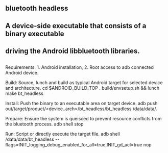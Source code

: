##
## bluetooth headless
##
## A device-side executable that consists of a binary executable
## driving the Android libbluetooth libraries.
##

Requirements:
    1. Android installation,
    2. Root access to adb connected Android device.

Build: Source, lunch and build as typical Android target for selected device and architecture.
    cd $ANDROID_BUILD_TOP
    . build/envsetup.sh && lunch <target>
    make bt_headless

Install: Push the binary to an executable area on target device.
    adb push out/target/product/<device..arch>/bt_headless/bt_headless /data/data/.

Prepare: Ensure the system is queisced to prevent resource conflicts from the bluetooth process.
    adb shell stop

Run: Script or directly execute the target file.
    adb shell /data/data/bt_headless --flags=INIT_logging_debug_enabled_for_all=true,INIT_gd_acl=true nop
